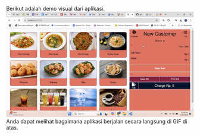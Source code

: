 Berikut adalah demo visual dari aplikasi.
![Video Demo](demo/demo.gif)
Anda dapat melihat bagaimana aplikasi berjalan secara langsung di GIF di atas.

